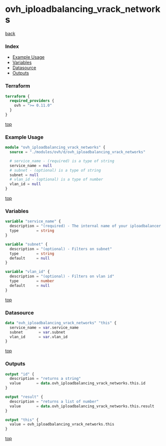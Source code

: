 # ovh_iploadbalancing_vrack_networks

[back](../ovh.md)

### Index

- [Example Usage](#example-usage)
- [Variables](#variables)
- [Datasource](#datasource)
- [Outputs](#outputs)

### Terraform

```terraform
terraform {
  required_providers {
    ovh = ">= 0.11.0"
  }
}
```

[top](#index)

### Example Usage

```terraform
module "ovh_iploadbalancing_vrack_networks" {
  source = "./modules/ovh/d/ovh_iploadbalancing_vrack_networks"

  # service_name - (required) is a type of string
  service_name = null
  # subnet - (optional) is a type of string
  subnet = null
  # vlan_id - (optional) is a type of number
  vlan_id = null
}
```

[top](#index)

### Variables

```terraform
variable "service_name" {
  description = "(required) - The internal name of your iploadbalancer."
  type        = string
}

variable "subnet" {
  description = "(optional) - Filters on subnet"
  type        = string
  default     = null
}

variable "vlan_id" {
  description = "(optional) - Filters on vlan id"
  type        = number
  default     = null
}
```

[top](#index)

### Datasource

```terraform
data "ovh_iploadbalancing_vrack_networks" "this" {
  service_name = var.service_name
  subnet       = var.subnet
  vlan_id      = var.vlan_id
}
```

[top](#index)

### Outputs

```terraform
output "id" {
  description = "returns a string"
  value       = data.ovh_iploadbalancing_vrack_networks.this.id
}

output "result" {
  description = "returns a list of number"
  value       = data.ovh_iploadbalancing_vrack_networks.this.result
}

output "this" {
  value = ovh_iploadbalancing_vrack_networks.this
}
```

[top](#index)